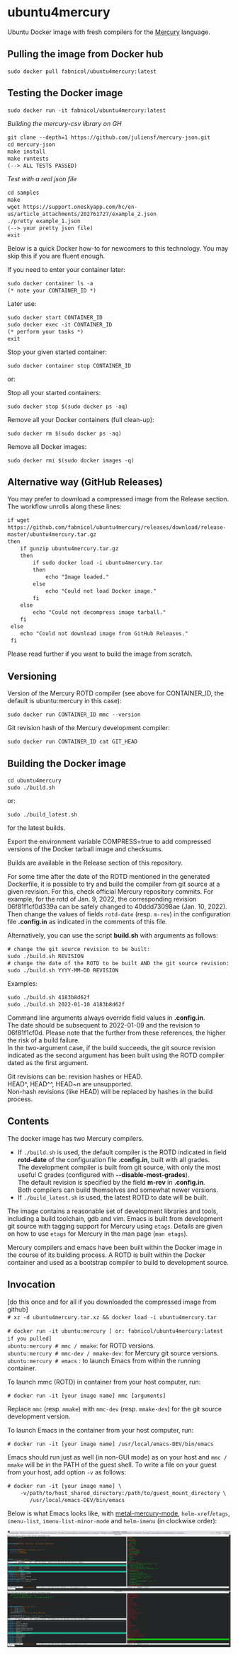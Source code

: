 # ubuntu4mercury

Ubuntu Docker image with fresh compilers for the
[Mercury](https://github.com/Mercury-Language/mercury) language.  

## Pulling the image from Docker hub

    sudo docker pull fabnicol/ubuntu4mercury:latest
## Testing the Docker image

    sudo docker run -it fabnicol/ubuntu4mercury:latest
     
*Building the mercury-csv library on GH*   
     
    git clone --depth=1 https://github.com/juliensf/mercury-json.git  
    cd mercury-json  
    make install  
    make runtests 
    (--> ALL TESTS PASSED)
      
*Test with a real json file*    
   
    cd samples  
    make
    wget https://support.oneskyapp.com/hc/en-us/article_attachments/202761727/example_2.json 
    ./pretty example_1.json
    (--> your pretty json file)
    exit
    
Below is a quick Docker how-to for newcomers to this technology. You may skip this if you are fluent enough.    
      
If you need to enter your container later:  
   
    sudo docker container ls -a  
    (* note your CONTAINER_ID *)  
     
Later use:    
  
    sudo docker start CONTAINER_ID
    sudo docker exec -it CONTAINER_ID
    (* perform your tasks *)
    exit
        
Stop your given started container:   
 
    sudo docker container stop CONTAINER_ID
    
or:    
   
Stop all your started containers:     
  
    sudo docker stop $(sudo docker ps -aq)
   
Remove all your Docker containers (full clean-up):     
   
    sudo docker rm $(sudo docker ps -aq)

Remove all Docker images:    
   
    sudo docker rmi $(sudo docker images -q)

## Alternative way (GitHub Releases)

You may prefer to download a compressed image from the Release section.
The workflow unrolls along these lines:   
    
    if wget https://github.com/fabnicol/ubuntu4mercury/releases/download/release-master/ubuntu4mercury.tar.gz
    then 
        if gunzip ubuntu4mercury.tar.gz
        then
            if sudo docker load -i ubuntu4mercury.tar
            then
                echo "Image loaded."
            else
                echo "Could not load Docker image."
            fi
        else
            echo "Could not decompress image tarball."
        fi
     else
        echo "Could not download image from GitHub Releases."
     fi
    
Please read further if you want to build the image from scratch.   

## Versioning

Version of the Mercury ROTD compiler (see above for CONTAINER_ID, the default is ubuntu:mercury in this case):   

    sudo docker run CONTAINER_ID mmc --version
    
Git revision hash of the Mercury development compiler:  

    sudo docker run CONTAINER_ID cat GIT_HEAD
          
## Building the Docker image

   
    cd ubuntu4mercury
    sudo ./build.sh
    
or:

    sudo ./build_latest.sh

for the latest builds.   
 
Export the environment variable COMPRESS=true to add compressed versions
of the Docker tarball image and checksums.  

Builds are available in the Release section of this repository.   

For some time after the date of the ROTD mentioned in the generated Dockerfile,
it is possible to try and build the compiler from git source at a given
revision. For this, check official Mercury repository commits. For example, 
for the rotd of Jan. 9, 2022, the corresponding revision 06f81f1cf0d339a
can be safely changed to 40ddd73098ae (Jan. 10, 2022). Then change the values
of fields `rotd-date` (resp. `m-rev`) in the configuration file **.config.in** as 
indicated in the comments of this file.   

Alternatively, you can use the script **build.sh** with arguments as follows:

    # change the git source revision to be built:
    sudo ./build.sh REVISION
    # change the date of the ROTD to be built AND the git source revision:
    sudo ./build.sh YYYY-MM-DD REVISION

Examples:

    sudo ./build.sh 4183b8d62f
    sudo ./build.sh 2022-01-10 4183b8d62f

Command line arguments always override field values in **.config.in**.  
The date should be subsequent to 2022-01-09 and the revision to 06f81f1cf0d.
Please note that the further from these references, the higher the risk of a
build failure.  
In the two-argument case, if the build succeeds, the git source
revision indicated as the second argument has been built using the ROTD 
compiler dated as the first argument.   

Git revisions can be: revision hashes or HEAD.   
HEAD^, HEAD^^, HEAD~n are unsupported.   
Non-hash revisions (like HEAD) will be replaced by hashes in the build process.   

## Contents

The docker image has two Mercury compilers.
* If `./build.sh` is used, the default compiler is the ROTD indicated in field 
**rotd-date** of the configuration file **.config.in**, built with all grades.  
The development compiler is built from git source, with only the most
useful C grades (configured with **--disable-most-grades**).  
The default revision is specified by the field **m-rev** in **.config.in**.  
Both compilers can build themselves and somewhat newer versions.
* If `./build_latest.sh` is used, the latest ROTD to date will be built.  

The image contains a reasonable set of development libraries and tools,
including a build toolchain, gdb and vim.
Emacs is built from development git source with tagging support for
Mercury using `etags`.
Details are given on how to use `etags` for Mercury in the man page
(`man etags`).

Mercury compilers and emacs have been built within the Docker image in
the course of its building process. A ROTD is built within the Docker 
container and used as a bootstrap compiler to build to development source.

## Invocation

[do this once and for all if you downloaded the compressed image from github]   
`# xz -d ubuntu4mercury.tar.xz && docker load -i ubuntu4mercury.tar`

`# docker run -it ubuntu:mercury [ or: fabnicol/ubuntu4mercury:latest if you pulled]`   
`ubuntu:mercury # mmc / mmake`: for ROTD versions.   
`ubuntu:mercury # mmc-dev / mmake-dev`: for Mercury git source versions.   
`ubuntu:mercury # emacs` : to launch Emacs from within the running container.  

To launch mmc (ROTD) in container from your host computer, run:   

    # docker run -it [your image name] mmc [arguments]

Replace `mmc` (resp. `mmake`) with `mmc-dev` (resp. `mmake-dev`) for the git
source development version.   

To launch Emacs in the container from your host computer, run:  

    # docker run -it [your image name] /usr/local/emacs-DEV/bin/emacs

Emacs should run just as well (in non-GUI mode) as on your host and `mmc / mmake` 
will be in the PATH of the guest shell. 
To write a file on your guest from your host, add option `-v` as follows:  

    # docker run -it [your image name] \
        -v/path/to/host_shared_directory:/path/to/guest_mount_directory \
           /usr/local/emacs-DEV/bin/emacs

Below is what Emacs looks like, with 
[metal-mercury-mode](https://github.com/fabnicol/metal-mercury-mode.git), `helm-xref`/`etags`,
`imenu-list`, `imenu-list-minor-mode` and `helm-imenu` (in clockwise order):  

![emacs](doc/emacs.jpg)
  
  
